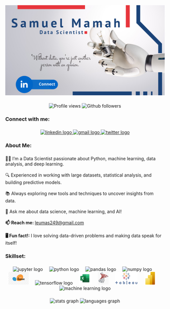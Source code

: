 <a href="https://www.linkedin.com/in/samuel-mamah-chinwe/" target="_blank">
    <img src="images/profile.png" alt="Samuel Mamah Chinwe" />
</a>


### 

<div align="center">
	<img src="https://komarev.com/ghpvc/?username=Hoodup&color=blue&style=for-the-badge" alt="Profile views"/>
	<img src="https://img.shields.io/github/followers/Hoodup?style=for-the-badge&logo=github&color=blue" alt="Github followers"/>  
</div>

### 

<h3 align="left">Connect with me:</h3>

### 

<div align="center">
  <a href="https://www.linkedin.com/in/samuel-mamah-chinwe/" target="_blank">
    <img src="https://raw.githubusercontent.com/maurodesouza/profile-readme-generator/master/src/assets/icons/social/linkedin/default.svg" width="52" height="40" alt="linkedin logo"  />
  </a>
  <a href="mailto:leumas249@gmail.com" target="_blank">
    <img src="https://raw.githubusercontent.com/maurodesouza/profile-readme-generator/master/src/assets/icons/social/gmail/default.svg" width="52" height="40" alt="gmail logo"  />
  </a>
   <a href="https://x.com/iam_4adrian" target="_blank">
    <img src="https://raw.githubusercontent.com/maurodesouza/profile-readme-generator/master/src/assets/icons/social/twitter/default.svg" width="52" height="40" alt="twitter logo"  />
  </a>
</div>

### 

<h3 align="left">About Me:</h3>

### 

<p align="left">👨‍💻 I’m a Data Scientist passionate about Python, machine learning, data analysis, and deep learning.<br><br>🔍 Experienced in working with large datasets, statistical analysis, and building predictive models.<br><br>📚 Always exploring new tools and techniques to uncover insights from data.<br><br>💬 Ask me about data science, machine learning, and AI!<br><br><b>📫 Reach me: </b><a href="mailto:leumas249@gmail.com">leumas249@gmail.com</a><br><br><b>🖥 Fun fact!:</b> I love solving data-driven problems and making data speak for itself!</p>


### 

<h3 align="left">Skillset:</h3>

### 

<div align="center">
  <img src="https://cdn.jsdelivr.net/gh/devicons/devicon/icons/jupyter/jupyter-original.svg" height="40" alt="jupyter logo"  />
  <img width="12" />
  <img src="https://cdn.jsdelivr.net/gh/devicons/devicon/icons/python/python-original.svg" height="40" alt="python logo"  />
  <img width="12" />
  <img src="https://cdn.jsdelivr.net/gh/devicons/devicon/icons/pandas/pandas-original.svg" height="40" alt="pandas logo"  />
  <img width="12" />
  <img src="https://cdn.jsdelivr.net/gh/devicons/devicon/icons/numpy/numpy-original.svg" height="40" alt="numpy logo"  />
  <img width="12" />
  <img src="https://github.com/Hoodup/My_Portfolio/blob/main/assets/img/tools/scikit-learn.png" height="40" alt="scikit-learn logo"  />
  <img width="12" />
  <img src="https://cdn.jsdelivr.net/gh/devicons/devicon/icons/tensorflow/tensorflow-original.svg" height="40" alt="tensorflow logo"  />
  <img width="12" />
  
  <!-- New logos -->
  <img src="https://github.com/Hoodup/My_Portfolio/blob/main/assets/img/tools/excel.png" height="40" alt="excel logo" />
  <img width="12" />
  <img src="https://github.com/Hoodup/My_Portfolio/blob/main/assets/img/tools/ssms.png" height="40" alt="SSMS logo" />
  <img width="12" />
  <img src="https://github.com/Hoodup/My_Portfolio/blob/main/assets/img/tools/tableau.png" height="40" alt="tableau logo" />
  <img width="12" />
  <img src="https://github.com/Hoodup/My_Portfolio/blob/main/assets/img/tools/powerbi.jpg" height="40" alt="powerbi logo" />
  <img width="12" />
  <img src="https://upload.wikimedia.org/wikipedia/commons/4/43/ML_Logo.svg" height="40" alt="machine learning logo" />
</div>



### 

<div align="center">
  <img src="https://github-readme-stats.vercel.app/api?username=Hoodup&hide_title=false&hide_rank=false&show_icons=true&include_all_commits=true&count_private=true&disable_animations=false&theme=dracula&locale=en&hide_border=false&order=1" height="150" alt="stats graph"  />
  <img src="https://github-readme-stats.vercel.app/api/top-langs?username=Hoodup&locale=en&hide_title=false&layout=compact&card_width=320&langs_count=5&theme=dracula&hide_border=false&order=2" height="150" alt="languages graph"  />
</div>

